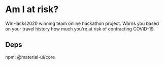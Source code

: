 # Am I at risk?
WinHacks2020 winning team online hackathon project. Warns you based on your travel history how much you're at risk of contracting COViD-19.

## Deps
npm: @material-ui/core
